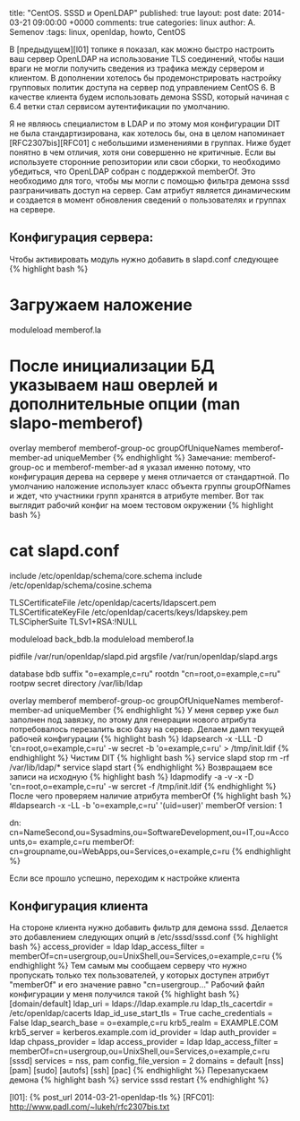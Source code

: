 title: "CentOS. SSSD и OpenLDAP"
published: true
layout: post
date: 2014-03-21 09:00:00 +0000
comments: true
categories: linux
author: A. Semenov
:tags: linux, openldap, howto, CentOS

В [предыдущем][l01] топике я показал, как можно быстро настроить ваш сервер OpenLDAP на использование TLS соединений, чтобы наши враги не могли получить сведения из трафика между сервером и клиентом. В дополнении хотелось бы продемонстрировать настройку групповых политик доступа на сервер под управлением CentOS 6. В качестве клиента будем использовать демона SSSD, который начиная с 6.4 ветки стал сервисом аутентификации по умолчанию. 

<!--more-->

Я не являюсь специалистом в LDAP и по этому моя конфигурации DIT не была стандартизирована, как хотелось бы, она в целом напоминает [RFC2307bis][RFC01] с небольшими изменениями в группах. Ниже будет понятно в чем отличия, хотя они совершенно не критичные.
Если вы используете сторонние репозитории или свои сборки, то необходимо убедиться, что OpenLDAP собран с поддержкой memberOf. Это необходимо для того, чтобы мы могли с помощью фильтра демона sssd разграничивать доступ на сервер. Сам атрибут является динамическим и создается в момент обновления сведений о пользователях и группах на сервере. 
## Конфигурация сервера:
Чтобы активировать модуль нужно добавить в slapd.conf следующее 
{% highlight bash %}
# Загружаем наложение
moduleload      memberof.la 
# После инициализации БД указываем наш оверлей и дополнительные опции (man slapo-memberof)
overlay                 memberof
memberof-group-oc       groupOfUniqueNames
memberof-member-ad      uniqueMember
{% endhighlight %}
Замечание: memberof-group-oc и memberof-member-ad я указал именно потому, что конфигурация дерева на сервере у меня отличается от стандартной. По умолчанию наложение использует класс объекта группы groupOfNames и ждет, что участники групп хранятся в атрибуте member.
Вот так выглядит рабочий конфиг на моем тестовом окружении
{% highlight bash %}
# cat slapd.conf                                                                                                                                  
include         /etc/openldap/schema/core.schema
include         /etc/openldap/schema/cosine.schema

TLSCertificateFile      /etc/openldap/cacerts/ldapscert.pem
TLSCertificateKeyFile   /etc/openldap/cacerts/keys/ldapskey.pem
TLSCipherSuite TLSv1+RSA:!NULL

moduleload      back_bdb.la
moduleload      memberof.la 

pidfile         /var/run/openldap/slapd.pid
argsfile        /var/run/openldap/slapd.args

database        bdb
suffix          "o=example,c=ru"
rootdn          "cn=root,o=example,c=ru"
rootpw          secret
directory       /var/lib/ldap

overlay                 memberof
memberof-group-oc       groupOfUniqueNames
memberof-member-ad      uniqueMember
{% endhighlight %}
У меня сервер уже был заполнен под завязку, по этому для генерации нового атрибута потребовалось перезалить всю базу на сервер.
Делаем дамп текущей рабочей конфигурации
{% highlight bash %}
ldapsearch -x -LLL -D 'cn=root,o=example,c=ru' -w secret  -b 'o=example,c=ru' > /tmp/init.ldif
{% endhighlight %}
Чистим DIT
{% highlight bash %}
service slapd stop
rm -rf /var/lib/ldap/*
service slapd start
{% endhighlight %}
Возвращаем все записи на исходную
{% highlight bash %}
ldapmodify -a -v -x -D 'cn=root,o=example,c=ru' -w sercret  -f /tmp/init.ldif
{% endhighlight %}
После чего проверяем наличие атрибута memberOf
{% highlight bash %}
#ldapsearch -x -LL  -b 'o=example,c=ru' '(uid=user)' memberOf
version: 1

dn: cn=NameSecond,ou=Sysadmins,ou=SoftwareDevelopment,ou=IT,ou=Accounts,o=
 example,c=ru
memberOf: cn=groupname,ou=WebApps,ou=Services,o=example,c=ru
{% endhighlight %}


Если все прошло успешно, переходим к настройке клиента
## Конфигурация клиента
На стороне клиента нужно добавить фильтр для демона sssd. Делается это добавлением следующих опций в /etc/sssd/sssd.conf
{% highlight bash %}
access_provider = ldap
ldap_access_filter = memberOf=cn=usergroup,ou=UnixShell,ou=Services,o=example,c=ru
{% endhighlight %}
Тем самым мы сообщаем серверу что нужно пропускать только тех пользователей, у которых доступен атрибут "memberOf" и его значение равно "cn=usergroup..."
Рабочий файл конфигурации у меня получился такой
{% highlight bash %}
[domain/default]
ldap_uri = ldaps://ldap.example.ru
ldap_tls_cacertdir = /etc/openldap/cacerts
ldap_id_use_start_tls = True
cache_credentials = False
ldap_search_base = o=example,c=ru
krb5_realm = EXAMPLE.COM
krb5_server = kerberos.example.com
id_provider = ldap
auth_provider = ldap
chpass_provider = ldap
access_provider = ldap
ldap_access_filter = memberOf=cn=usergroup,ou=UnixShell,ou=Services,o=example,c=ru
[sssd]
services = nss, pam
config_file_version = 2
domains = default
[nss]
[pam]
[sudo]
[autofs]
[ssh]
[pac]
{% endhighlight %}
Перезапускаем демона
{% highlight bash %}
service sssd restart
{% endhighlight %}

[l01]: {% post_url 2014-03-21-openldap-tls %}
[RFC01]: http://www.padl.com/~lukeh/rfc2307bis.txt
